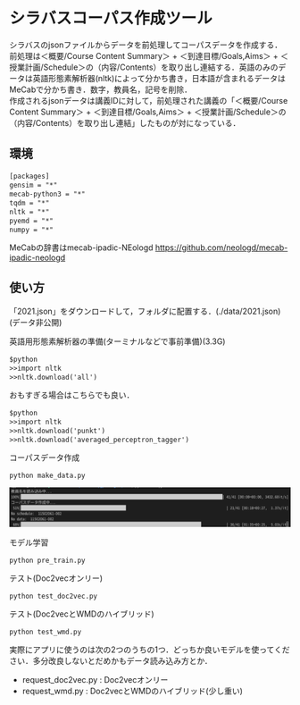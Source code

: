 # シラバスコーパス作成ツール
シラバスのjsonファイルからデータを前処理してコーパスデータを作成する．  
前処理は＜概要/Course Content Summary＞ + ＜到達目標/Goals,Aims＞ + ＜授業計画/Schedule＞の（内容/Contents）を取り出し連結する．英語のみのデータは英語形態素解析器(nltk)によって分かち書き，日本語が含まれるデータはMeCabで分かち書き．数字，教員名，記号を削除．  
作成されるjsonデータは講義IDに対して，前処理された講義の「＜概要/Course Content Summary＞ + ＜到達目標/Goals,Aims＞ + ＜授業計画/Schedule＞の（内容/Contents）を取り出し連結」したものが対になっている．

## 環境
```
[packages]
gensim = "*"
mecab-python3 = "*"
tqdm = "*"
nltk = "*"
pyemd = "*"
numpy = "*"
```

MeCabの辞書はmecab-ipadic-NEologd
https://github.com/neologd/mecab-ipadic-neologd

## 使い方
「2021.json」をダウンロードして，フォルダに配置する．(./data/2021.json)(データ非公開)


英語用形態素解析器の準備(ターミナルなどで事前準備)(3.3G)
```
$python
>>import nltk
>>nltk.download('all')
```
おもすぎる場合はこちらでも良い．
```
$python
>>import nltk
>>nltk.download('punkt')
>>nltk.download('averaged_perceptron_tagger')
```

コーパスデータ作成
```
python make_data.py
```
![サンプル](https://github.com/zakio10/tmp_jphacks/blob/master/app.jpg)

モデル学習
```
python pre_train.py
```

テスト(Doc2vecオンリー)
```
python test_doc2vec.py
```

テスト(Doc2vecとWMDのハイブリッド)
```
python test_wmd.py
```

実際にアプリに使うのは次の2つのうちの1つ．どっちか良いモデルを使ってください．多分改良しないとだめかもデータ読み込み方とか．
- request_doc2vec.py : Doc2vecオンリー
- request_wmd.py : Doc2vecとWMDのハイブリッド(少し重い)

